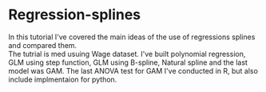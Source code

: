 # Regression-splines
In this tutorial I've covered the main ideas of the use of regressions splines and compared them. <br> The tutrial is med usuing Wage dataset. I've built polynomial regression, GLM using step function, GLM using B-spline, Natural spline and the last model was GAM. The last ANOVA test for GAM I've conducted in R, but also include implmentaion for python. 
